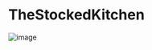 # TheStockedKitchen

![image](https://github.com/aleewolfram/TheStockedKitchen/assets/16909249/8ee582b9-301d-47d3-bdb2-776bdeb47203)

